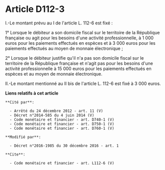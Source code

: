 # Article D112-3

I.-Le montant prévu au I de l'article L. 112-6 est fixé : 

1° Lorsque le débiteur a son domicile fiscal sur le territoire de la République française ou agit pour les besoins d'une
activité professionnelle, à 1 000 euros pour les paiements effectués en espèces et à 3 000 euros pour les paiements effectués
au moyen de monnaie électronique ; 

2° Lorsque le débiteur justifie qu'il n'a pas son domicile fiscal sur le territoire de la République française et n'agit pas
pour les besoins d'une activité professionnelle à 15 000 euros pour les paiements effectués en espèces et au moyen de monnaie
électronique. 

II.-Le montant mentionné au II bis de l'article L. 112-6 est fixé à 3 000 euros.

**Liens relatifs à cet article**

	**Cité par**:

	  - Arrêté du 24 décembre 2012 - art. 11 (V)
	  - Décret n°2014-585 du 4 juin 2014 (V)
	  - Code monétaire et financier - art. D740-1 (V)
	  - Code monétaire et financier - art. D750-1 (V)
	  - Code monétaire et financier - art. D760-1 (V)

	**Modifié par**:

	  - Décret n°2016-1985 du 30 décembre 2016 - art. 1

	**Cite**:

	  - Code monétaire et financier - art. L112-6 (V)
